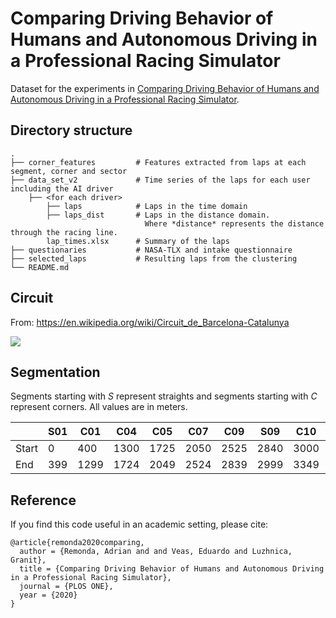 # Comparing Driving Behavior of Humans and Autonomous Driving in a Professional Racing Simulator

Dataset for the experiments in [Comparing Driving Behavior of Humans and Autonomous Driving in a Professional Racing Simulator]().

## Directory structure
    .
    ├── corner_features         # Features extracted from laps at each segment, corner and sector
    ├── data_set_v2             # Time series of the laps for each user including the AI driver
        ├── <for each driver>
            ├── laps            # Laps in the time domain
            ├── laps_dist       # Laps in the distance domain. 
                                  Where *distance* represents the distance through the racing line.
            lap_times.xlsx      # Summary of the laps
    ├── questionaries           # NASA-TLX and intake questionnaire
    ├── selected_laps           # Resulting laps from the clustering
    └── README.md

## Circuit

From: https://en.wikipedia.org/wiki/Circuit_de_Barcelona-Catalunya

<img src="https://upload.wikimedia.org/wikipedia/commons/thumb/9/9c/Formula1_Circuit_Catalunya.svg/1920px-Formula1_Circuit_Catalunya.svg.png">

## Segmentation 
Segments starting with *S* represent straights and segments starting with *C* represent corners. All values are in meters. 

|       | S01 | C01  | C04  | C05  | C07  | C09  | S09  | C10  | C12  | C13  | C14  |
|-------|-----|------|------|------|------|------|------|------|------|------|------|
| Start | 0   | 400  | 1300 | 1725 | 2050 | 2525 | 2840 | 3000 | 3350 | 3650 | 3840 |
| End   | 399 | 1299 | 1724 | 2049 | 2524 | 2839 | 2999 | 3349 | 3649 | 3839 | 4240 |

## Reference
If you find this code useful in an academic setting, please cite:

```
@article{remonda2020comparing,
  author = {Remonda, Adrian and and Veas, Eduardo and Luzhnica, Granit},
  title = {Comparing Driving Behavior of Humans and Autonomous Driving in a Professional Racing Simulator},
  journal = {PLOS ONE},
  year = {2020}
}
```

